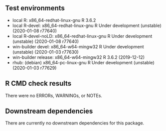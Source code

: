 ## Test environments
* local R:             x86_64-redhat-linux-gnu R 3.6.2
* local R-devel:       x86_64-redhat-linux-gnu R Under development (unstable) (2020-01-08 r77640)
* local R-devel-noLD:  x86_64-redhat-linux-gnu R Under development (unstable) (2020-01-08 r77640)
* win-builder devel:   x86_64-w64-mingw32      R Under development (unstable) (2020-01-03 r77630)
* win-builder release: x86_64-w64-mingw32      R 3.6.2 (2019-12-12)
* rhub:       (debian) x86_64-pc-linux-gnu     R Under development (unstable) (2020-01-03 r77629)

## R CMD check results
There were no ERRORs, WARNINGs, or NOTEs. 

## Downstream dependencies
There are currently no downstream dependencies for this package.
